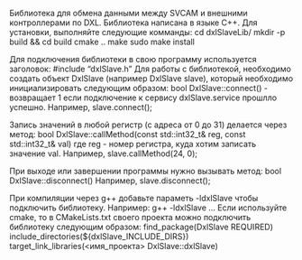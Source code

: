 Библиотека для обмена данными между SVCAM и внешними контроллерами по DXL. Библиотека написана в языке С++. 
Для установки, выполняйте следующие комманды:
cd dxlSlaveLib/
mkdir -p build && cd build
cmake ..
make
sudo make install

Для подключения библиотеки в свою программу используется заголовок: #include “dxlSlave.h”
Для работы с библиотекой, необходимо создать объект DxlSlave (например DxlSlave slave), который необходимо инициализировать следующим образом:
bool DxlSlave::connect() - возвращает 1 если подключение к сервису dxlSlave.service прошлло успешно. Например, slave.connect();
	
Запись значений в любой регистр (с адреса от 0 до 31) делается через метод:
bool DxlSlave::callMethod(const std::int32_t& reg, const std::int32_t& val)
где reg - номер регистра, куда хотим записать значение val. Например, slave.callMethod(24, 0);
	
При выходе или завершении программы нужно вызывать метод:
bool DxlSlave::disconnect() 
Например, slave.disconnect();

При компиляции через g++ добавьте параметь -ldxlSlave чтобы подключить библиотеку. Например: g++ -ldxlSlave ...
Если используйте cmake, то в CMakeLists.txt своего проекта можно подключить библиотеку следующим образом:
find_package(DxlSlave REQUIRED)
include_directories(${dxlSlave_INCLUDE_DIRS})
target_link_libraries(<имя_проекта> DxlSlave::dxlSlave)
